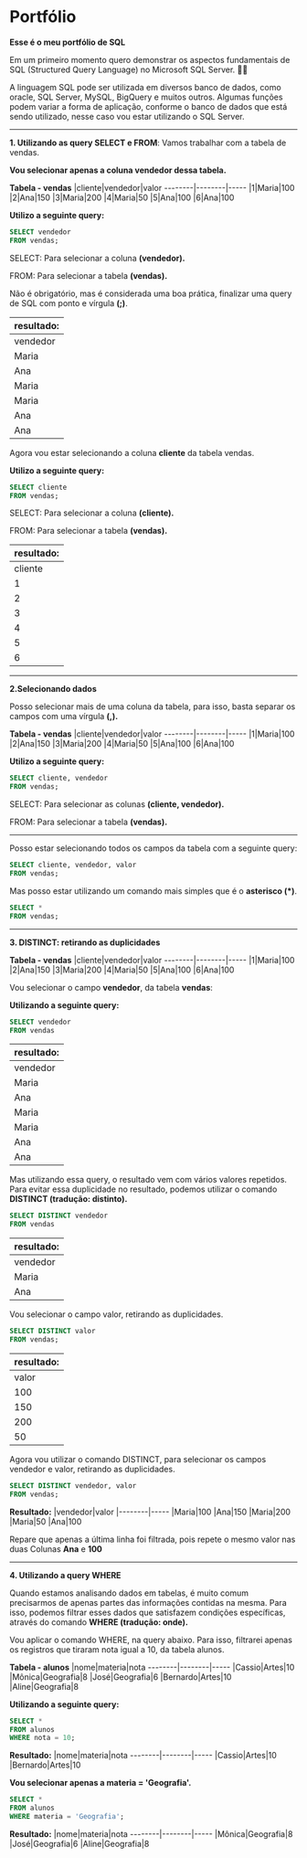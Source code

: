 # Portfólio

**Esse é o meu portfólio de SQL**

Em um primeiro momento quero demonstrar os aspectos fundamentais de SQL (Structured Query Language) no Microsoft SQL Server. 👨‍💻

A linguagem SQL pode ser utilizada em diversos banco de dados, como oracle, SQL Server, MySQL, BigQuery e muitos outros. Algumas funções podem variar a forma de aplicação, conforme o banco de dados que está sendo utilizado, nesse caso vou estar utilizando o SQL Server.

---
**1. Utilizando as query SELECT e FROM**: Vamos trabalhar com a tabela de vendas.

**Vou selecionar apenas a coluna vendedor dessa tabela.**

**Tabela - vendas**
|cliente|vendedor|valor 
--------|--------|-----
|1|Maria|100
|2|Ana|150
|3|Maria|200
|4|Maria|50
|5|Ana|100
|6|Ana|100

**Utilizo a seguinte query:**

```SQL 
SELECT vendedor
FROM vendas;
```
SELECT: Para selecionar a coluna **(vendedor).**

FROM: Para selecionar a tabela **(vendas).**

Não é obrigatório, mas é considerada uma boa prática, finalizar uma query de SQL com ponto e vírgula **(;)**.

|resultado:|
|-----------|
|vendedor|
|Maria|
|Ana|
|Maria|
|Maria|
|Ana|
|Ana|

Agora vou estar selecionando a coluna **cliente** da tabela vendas.

**Utilizo a seguinte query:**

```SQL 
SELECT cliente
FROM vendas;
```
SELECT: Para selecionar a coluna **(cliente).**

FROM: Para selecionar a tabela **(vendas).**

|resultado:|
|-----------|
|cliente|
|1|
|2|
|3|
|4|
|5|
|6|

---

**2.Selecionando dados**

Posso selecionar mais de uma coluna da tabela, para isso, basta separar os campos com uma vírgula **(,).**

**Tabela - vendas**
|cliente|vendedor|valor 
--------|--------|-----
|1|Maria|100
|2|Ana|150
|3|Maria|200
|4|Maria|50
|5|Ana|100
|6|Ana|100

**Utilizo a seguinte query:**

```SQL 
SELECT cliente, vendedor
FROM vendas;
```
SELECT: Para selecionar as colunas **(cliente, vendedor).**

FROM: Para selecionar a tabela **(vendas).**

---

Posso estar selecionando todos os campos da tabela com a seguinte query:

```SQL 
SELECT cliente, vendedor, valor
FROM vendas;
```
Mas posso estar utilizando um comando mais simples que é o **asterisco (*)**.

```SQL 
SELECT *
FROM vendas;
```

---

**3. DISTINCT: retirando as duplicidades**

**Tabela - vendas**
|cliente|vendedor|valor 
--------|--------|-----
|1|Maria|100
|2|Ana|150
|3|Maria|200
|4|Maria|50
|5|Ana|100
|6|Ana|100

Vou selecionar o campo **vendedor**, da tabela **vendas**:

**Utilizando a seguinte query:**

```SQL
SELECT vendedor
FROM vendas
```

|resultado:|
|-----------|
|vendedor|
|Maria|
|Ana|
|Maria|
|Maria|
|Ana|
|Ana|

Mas utilizando essa query, o resultado vem com vários valores repetidos.
Para evitar essa duplicidade no resultado, podemos utilizar o comando **DISTINCT (tradução: distinto).**

```SQL
SELECT DISTINCT vendedor
FROM vendas
```

|resultado:|
|-----------|
|vendedor|
|Maria|
|Ana|

Vou selecionar o campo valor, retirando as duplicidades.

```SQL
SELECT DISTINCT valor
FROM vendas;
```

|resultado:|
|-----------|
|valor|
|100|
|150|
|200|
|50|

Agora vou utilizar o comando DISTINCT, para selecionar os campos vendedor e valor, retirando as duplicidades.

```SQL
SELECT DISTINCT vendedor, valor
FROM vendas;
```
**Resultado:**
|vendedor|valor 
|--------|-----
|Maria|100
|Ana|150
|Maria|200
|Maria|50
|Ana|100

Repare que apenas a última linha foi filtrada, pois repete o mesmo valor nas duas Colunas **Ana** e **100** 

---

**4. Utilizando a query WHERE**

Quando estamos analisando dados em tabelas, é muito comum precisarmos de apenas partes das informações contidas na mesma.
Para isso, podemos filtrar esses dados que satisfazem condições específicas, através do comando **WHERE (tradução: onde).**

Vou aplicar o comando WHERE, na query abaixo.
Para isso, filtrarei apenas os registros que tiraram nota igual a 10, da tabela alunos.

**Tabela - alunos**
|nome|materia|nota 
--------|--------|-----
|Cassio|Artes|10
|Mônica|Geografia|8
|José|Geografia|6
|Bernardo|Artes|10
|Aline|Geografia|8

**Utilizando a seguinte query:**

```SQL
SELECT *
FROM alunos
WHERE nota = 10;
```

**Resultado:**
|nome|materia|nota 
--------|--------|-----
|Cassio|Artes|10
|Bernardo|Artes|10

**Vou selecionar apenas a materia = 'Geografia'.**

```SQL
SELECT *
FROM alunos
WHERE materia = 'Geografia';
```

**Resultado:**
|nome|materia|nota 
--------|--------|-----
|Mônica|Geografia|8
|José|Geografia|6
|Aline|Geografia|8
